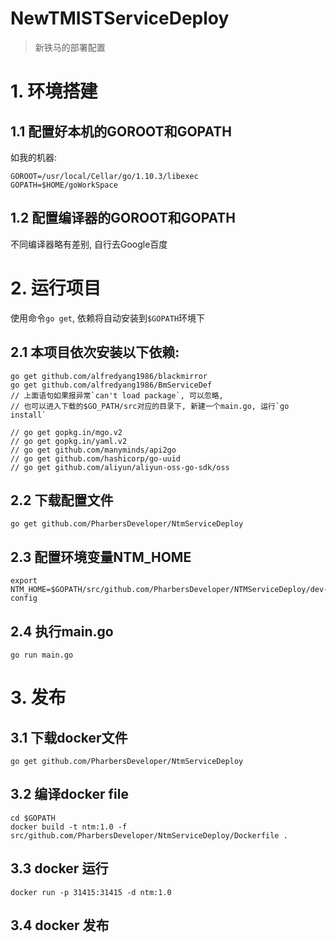 # NewTMISTServiceDeploy

> 新铁马的部署配置

# 1. 环境搭建
## 1.1 配置好本机的GOROOT和GOPATH
如我的机器:
```angular2html
GOROOT=/usr/local/Cellar/go/1.10.3/libexec
GOPATH=$HOME/goWorkSpace
```

## 1.2 配置编译器的GOROOT和GOPATH
不同编译器略有差别, 自行去Google百度


# 2. 运行项目
使用命令`go get`, 依赖将自动安装到`$GOPATH`环境下  

## 2.1 本项目依次安装以下依赖:
```angular2html
go get github.com/alfredyang1986/blackmirror
go get github.com/alfredyang1986/BmServiceDef
// 上面语句如果报异常`can't load package`, 可以忽略, 
// 也可以进入下载的$GO_PATH/src对应的目录下, 新建一个main.go, 运行`go install`

// go get gopkg.in/mgo.v2
// go get gopkg.in/yaml.v2
// go get github.com/manyminds/api2go
// go get github.com/hashicorp/go-uuid
// go get github.com/aliyun/aliyun-oss-go-sdk/oss

```

## 2.2 下载配置文件
```
go get github.com/PharbersDeveloper/NtmServiceDeploy
```

## 2.3 配置环境变量NTM_HOME
```
export NTM_HOME=$GOPATH/src/github.com/PharbersDeveloper/NTMServiceDeploy/dev-config
```

## 2.4 执行main.go
```
go run main.go
```

# 3. 发布
## 3.1 下载docker文件
```
go get github.com/PharbersDeveloper/NtmServiceDeploy
```

## 3.2 编译docker file
```
cd $GOPATH
docker build -t ntm:1.0 -f src/github.com/PharbersDeveloper/NtmServiceDeploy/Dockerfile . 
```

## 3.3 docker 运行
```angular2html
docker run -p 31415:31415 -d ntm:1.0
```

## 3.4 docker 发布
